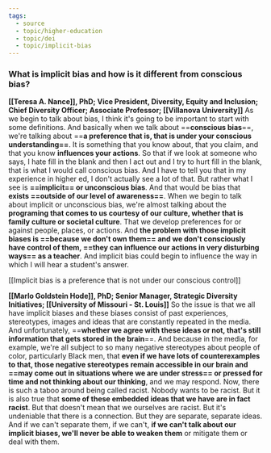 ```yaml
---
tags:
  - source
  - topic/higher-education
  - topic/dei
  - topic/implicit-bias
---
```

### What is implicit bias and how is it different from conscious bias?
**[[Teresa A. Nance]], PhD; Vice President, Diversity, Equity and Inclusion; Chief Diversity Officer; Associate Professor; [[Villanova University]]**
As we begin to talk about bias, I think it's going to be important to start with some definitions. And basically when we talk about ==**conscious bias**==, we're talking about ==**a preference that is, that is under your conscious understanding==**. It is something that you know about, that you claim, and that you know **influences your actions**. So that if we look at someone who says, I hate fill in the blank and then I act out and I try to hurt fill in the blank, that is what I would call conscious bias. And I have to tell you that in my experience in higher ed, I don't actually see a lot of that. But rather what I see is **==implicit== or unconscious bias**. And that would be bias that **exists ==outside of our level of awareness==**. When we begin to talk about implicit or unconscious bias, we're almost talking about the **programing that comes to us courtesy of our culture, whether that is family culture or societal culture**. That we develop preferences for or against people, places, or actions. And **the problem with those implicit biases is ==because we don't own them== and we don't consciously have control of them, ==they can influence our actions in very disturbing ways== as a teacher**. And implicit bias could begin to influence the way in which I will hear a student's answer.

[[Implicit bias is a preference that is not under our conscious control]]

**[[Marlo Goldstein Hode]], PhD; Senior Manager, Strategic Diversity Initiatives; [[University of Missouri - St. Louis]]** 
So the issue is that we all have implicit biases and these biases consist of past experiences, stereotypes, images and ideas that are constantly repeated in the media. And unfortunately, ==**whether we agree with these ideas or not, that's still information that gets stored in the brain**==. And because in the media, for example, we're all subject to so many negative stereotypes about people of color, particularly Black men, that **even if we have lots of counterexamples to that, those negative stereotypes remain accessible in our brain and ==may come out in situations where we are under stress== or pressed for time and not thinking about our thinking**, and we may respond. Now, there is such a taboo around being called racist. Nobody wants to be racist. But it is also true that **some of these embedded ideas that we have are in fact racist**. But that doesn't mean that we ourselves are racist. But it's undeniable that there is a connection. But they are separate, separate ideas. And if we can't separate them, if we can't, **if we can't talk about our implicit biases, we'll never be able to weaken them** or mitigate them or deal with them.  